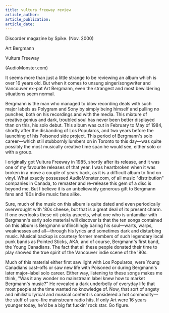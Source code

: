 ```yaml
---
title: vultura freeway review
article_author:
article_publication:
article_date:
---
```

Discorder magazine by Spike. (Nov. 2000)  
  
Art Bergmann  
  
Vultura Freeway  
  
(AudioMonster.com)  
  
It seems more than just a little strange to be reviewing an album which is over 16 years old. But when it comes to unsung singer/songwriter and Vancouver ex&ndash;pat Art Bergmann, even the strangest and most bewildering situations seem normal.  
  
Bergmann is the man who managed to blow recording deals with such major labels as Polygram and Sony by simply being himself and pulling no punches, both on his recordings and with the media. This mixture of creative genius and dark, troubled soul has never been better displayed than on this, his solo debut. This album was cut in February to May of 1984, shortly after the disbanding of Los Popularos, and two years before the launching of his Poisoned side project. This period of Bergmann's solo career&mdash;which still stubbornly lumbers on in Toronto to this day&mdash;was quite possibly the most musically creative time span he would see, either solo or with a group.  
  
I originally got Vultura Freeway in 1985, shortly after its release, and it was one of my favourite releases of that year. I was heartbroken when it was broken in a move a couple of years back, as it is a difficult album to find on vinyl. What exactly possessed AudioMonster.com, of all music "distribution" companies in Canada, to remaster and re&ndash;release this gem of a disc is beyond me. But I believe it is an unbelievably generous gift to Bergmann fans and '80s indie music fans alike.  
  
Sure, much of the music on this album is quite dated and even periodically overwrought with '80s cheese, but that is a great deal of its present charm. If one overlooks these nit&ndash;picky aspects, what one who is unfamiliar with Bergmann's early solo material will discover is that the ten songs contained on this album is Bergmann unflinchingly baring his soul&mdash;warts, warps, weaknesses and all&mdash;through his lyrics and sometimes dark and disturbing music. Musical backup is courtesy former members of such legendary local punk bands as Pointed Sticks, AKA, and of course, Bergmann's first band, the Young Canadians. The fact that all these people donated their time to play showed the true spirit of the Vancouver indie scene of the '80s.  
  
Much of this material either first saw light with Los Popularos, were Young Canadians cast&ndash;offs or saw new life with Poisoned or during Bergmann's later major&ndash;label solo career. Either way, listening to these songs makes me think, "Was it any wonder no mainstream label knew how to market Bergmann's music?" He revealed a dark underbelly of everyday life that most people at the time wanted no knowledge of. Now, that sort of angsty and nihilistic lyrical and musical content is considered a hot commodity&mdash;the stuff of sure&ndash;fire mainstream radio hits. If only Art were 16 years younger today, he'd be a big fat fuckin' rock star. Go figure.  

